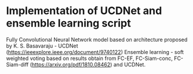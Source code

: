 # Implementation of UCDNet and ensemble learning script 
Fully Convolutional Neural Network model based on architecture proposed by K. S. Basavaraju - UCDNet (https://ieeexplore.ieee.org/document/9740122)
Ensemble learning - soft weighted voting based on results obtain from FC-EF, FC-Siam-conc, FC-Siam-diff (https://arxiv.org/pdf/1810.08462) and UCDNet. 
